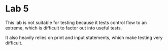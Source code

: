 # Lab 5

This lab is not suitable for testing because it tests control flow to an extreme, which is difficult to factor out into useful tests.

It also heavily relies on print and input statements, which make testing very difficult.
